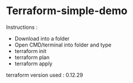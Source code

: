 # Terraform-simple-demo

Instructions :
- Download into a folder
- Open CMD/terminal into folder and type
- terraform init
- terraform plan
- terraform apply

terraform version used : 0.12.29
